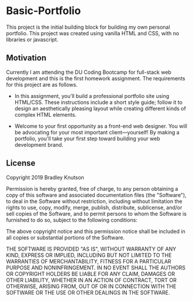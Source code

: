 # Basic-Portfolio
This project is the initial building block for building my own personal portfolio.  This project was created using vanilla HTML and CSS, with no libraries or javascript.

## Motivation
Currently I am attending the DU Coding Bootcamp for full-stack web development and this is the first homework assignment.  The requirements for this project are as follows.

* In this assignment, you'll build a professional portfolio site using HTML/CSS. These instructions include a short style guide; follow it to design an aesthetically pleasing layout while creating different kinds of complex HTML elements.

* Welcome to your first opportunity as a front-end web designer. You will be advocating for your most important client—yourself! By making a portfolio, you'll take your first step toward building your web development brand.

## License
Copyright 2019 Bradley Knutson

Permission is hereby granted, free of charge, to any person obtaining a copy of this software and associated documentation files (the "Software"), to deal in the Software without restriction, including without limitation the rights to use, copy, modify, merge, publish, distribute, sublicense, and/or sell copies of the Software, and to permit persons to whom the Software is furnished to do so, subject to the following conditions:

The above copyright notice and this permission notice shall be included in all copies or substantial portions of the Software.

THE SOFTWARE IS PROVIDED "AS IS", WITHOUT WARRANTY OF ANY KIND, EXPRESS OR IMPLIED, INCLUDING BUT NOT LIMITED TO THE WARRANTIES OF MERCHANTABILITY, FITNESS FOR A PARTICULAR PURPOSE AND NONINFRINGEMENT. IN NO EVENT SHALL THE AUTHORS OR COPYRIGHT HOLDERS BE LIABLE FOR ANY CLAIM, DAMAGES OR OTHER LIABILITY, WHETHER IN AN ACTION OF CONTRACT, TORT OR OTHERWISE, ARISING FROM, OUT OF OR IN CONNECTION WITH THE SOFTWARE OR THE USE OR OTHER DEALINGS IN THE SOFTWARE.